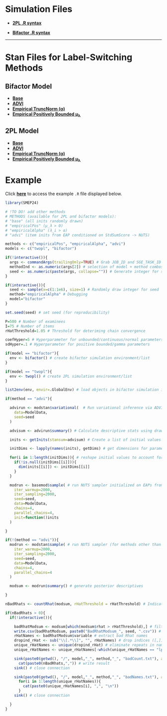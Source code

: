 # Simulation Files

- [**2PL .R syntax**](https://github.com/nathdep/SMEP24/blob/main/R/twopl.R)

- [**Bifactor .R syntax**](https://github.com/nathdep/SMEP24/blob/main/R/bifactor.R)

-----------------

# Stan Files for Label-Switching Methods

## Bifactor Model

- [**Base**](https://github.com/nathdep/SMEP24/blob/main/Stan/bifactor_base.stan)
- [**ADVI**](https://github.com/nathdep/SMEP24/blob/main/Stan/bifactor_advi.stan)
- [**Empirical TruncNorm (α)**](https://github.com/nathdep/SMEP24/blob/main/Stan/bifactor_empiricalAlpha.stan)
- [**Empirical Positively Bounded μ<sub>λ</sub>**](https://github.com/nathdep/SMEP24/blob/main/Stan/bifactor_empiricalPos.stan)

## 2PL Model
- [**Base**](https://github.com/nathdep/SMEP24/blob/main/Stan/twopl_base.stan)
- [**ADVI**](https://github.com/nathdep/SMEP24/blob/main/Stan/twopl_advi.stan)
- [**Empirical TruncNorm (α)**](https://github.com/nathdep/SMEP24/blob/main/Stan/twopl_empiricalAlpha.stan)
- [**Empirical Positively Bounded μ<sub>λ</sub>**](https://github.com/nathdep/SMEP24/blob/main/Stan/twopl_empiricalPos.stan)

# Example
Click [**here**](https://github.com/nathdep/SMEP24/blob/main/example.R) to access the example `.R` file displayed below.
```r
library(SMEP24)

# !TO DO! add other methods
# METHODS (available for 2PL and bifactor models):
# "base" (all inits randomly drawn)
# "empiricalPos" (μ_λ > 0)
# "empiricalAlpha" (λ_i > α)
# "advi" (item inits from EAP conditioned on StdSumScore -> NUTS)

methods <- c("empiricalPos", "empiricalAlpha", "advi")
models <- c("twopl", "bifactor")

if(!interactive()){
  args <- commandArgs(trailingOnly=TRUE) # Grab JOB_ID and SGE_TASK_ID from .job file in Argon
  methodInd <- as.numeric(args[2]) # selection of model + method combos based on SGE_TASK_ID
  seed <- as.numeric(paste(args, collapse="")) # Generate integer for seed
}

if(interactive()){
  seed <- sample(x=c(1:1e6), size=1) # Randomly draw integer for seed
  method="empiricalAlpha" # Debugging
  model="bifactor"
}

set.seed(seed) # set seed (for reproducibility)

P=500 # Number of examinees
I=75 # Number of items
rHatThreshold=1.05 # Threshold for deteriming chain convergence

coefHyper=5 # Hyperparameter for unbounded/continuous/normal parameters
sdHyper=.1 # Hyperparameter for positive bounded/gamma parameters

if(model == "bifactor"){
  env <- bifactor() # create bifactor simulation environment/list
}

if(model == "twopl"){
  env <- twopl() # create 2PL simulation environment/list
}

list2env(env, envir=.GlobalEnv) # load objects in bifactor simulation into global environment

if(method == "advi"){

  advirun <- modstan$variational(  # Run variational inference via ADVI
    data=ModelData,
    seed=seed
  )

  advisum <- advirun$summary() # Calculate descriptive stats using draws from approximated posteriors

  inits <- getInits(stansum=advisum) # Create a list of initial values using EAP extracted from advisum (to pass to NUTS in next step)

  initDims <- lapply(names(inits), getDims) # get dimensions for parameter matrices from global environment (i.e., theta in bifactor model)

  for(i in 1:length(initDims)){ # reshape initial values to account for matrix dimensions in previous step (if applicable)
    if(!is.null(initDims[[i]])){
      dim(inits[[i]]) <- initDims[[i]]
    }
  }

  modrun <- basemod$sample( # run NUTS sampler initialized on EAPs from previous step
    iter_warmup=2000,
    iter_sampling=2000,
    seed=seed,
    data=ModelData,
    chains=4,
    parallel_chains=4,
    init=function()inits
  )

}

if(!(method == "advi")){
  modrun <- modstan$sample( # run NUTS sampler (for methods other than )
    iter_warmup=2000,
    iter_sampling=2000,
    seed=seed,
    data=ModelData,
    chains=4,
    parallel_chains=4
  )

  modsum <- modrun$summary() # generate posterior descriptives

}

nBadRhats <- countRhat(modsum, rHatThreshold = rHatThreshold) # Indicator for Rhats > 1.05

if(nBadRhats > 0){
  if(!interactive()){

    badRhatModsum <- modsum[which(modsum$rhat > rHatThreshold),] # filter for posterior descriptives that exceed Rhat threshold (non-converging)
    write.csv(badRhatModsum, paste0("BadRhatModsum_", seed, ".csv")) # write non-convergent parameter posterior descriptives to .csv file
    rHatNames <- badRhatModsum$variable # extract bad Rhat names
    dropind_rHat <- sub("\\[.*\\]", "", rHatNames) # drop indices ([,])
    unique_rHatNames <- unique(dropind_rHat) # eliminate repeats in names
    unique_rHatNames <- unique_rHatNames[-which(unique_rHatNames == "lp__")] # drop lp__ (log posterior)

    sink(paste0(getwd(), "/", model,"_", method,"_", "badCount.txt"), append=TRUE) # begin appending <model>_<method>_badCount.csv file
      cat(paste0(nBadRhats,",")) # write result
    sink() # close connection

    sink(paste0(getwd(), "/", model,"_", method,"_", "badNames.txt"), append=TRUE) # begin appending <model>_<method>_badNames.csv file
      for(i in 1:length(unique_rHatNames)){
        cat(paste0(unique_rHatNames[i], ",", "\n"))
      }
    sink() # close connection

  }
}


```

